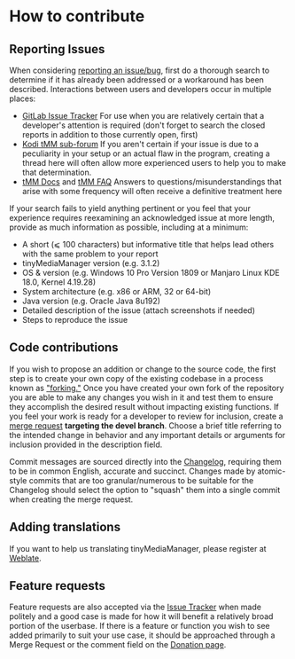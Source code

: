 # How to contribute

## Reporting Issues

When considering [reporting an issue/bug][1], first do a thorough search to determine if it has already been addressed or a workaround has been described. Interactions between users and developers occur in multiple places:

* [GitLab Issue Tracker][2] For use when you are relatively certain that a developer's attention is required (don't forget to search the closed reports in addition to those currently open, first)
* [Kodi tMM sub-forum][3] If you aren't certain if your issue is due to a peculiarity in your setup or an actual flaw in the program, creating a thread here will often allow more experienced users to help you to make that determination.
* [tMM Docs][4] and [tMM FAQ][5] Answers to questions/misunderstandings that arise with some frequency will often receive a definitive treatment here

If your search fails to yield anything pertinent or you feel that your experience requires reexamining an acknowledged issue at more length, provide as much information as possible, including at a minimum:

* A short (⩽ 100 characters) but informative title that helps lead others with the same problem to your report
* tinyMediaManager version (e.g. 3.1.2)
* OS & version (e.g. Windows 10 Pro Version 1809 or Manjaro Linux KDE 18.0, Kernel 4.19.28)
* System architecture (e.g. x86 or ARM, 32 or 64-bit)
* Java version (e.g. Oracle Java 8u192)
* Detailed description of the issue (attach screenshots if needed)
* Steps to reproduce the issue

## Code contributions

If you wish to propose an addition or change to the source code, the first step is to create your own copy of the existing codebase in a process known as ["forking."][7] Once you have created your own fork of the repository you are able to make any changes you wish in it and test them to ensure they accomplish the desired result without impacting existing functions. If you feel your work is ready for a developer to review for inclusion, create a [merge request][8] **targeting the devel branch**. Choose a brief title referring to the intended change in behavior and any important details or arguments for inclusion provided in the description field.

Commit messages are sourced directly into the [Changelog][9], requiring them to be in common English, accurate and succinct. Changes made by atomic-style commits that are too granular/numerous to be suitable for the Changelog should select the option to "squash" them into a single commit when creating the merge request.

## Adding translations

If you want to help us translating tinyMediaManager, please register at [Weblate][10].

## Feature requests

Feature requests are also accepted via the [Issue Tracker][2] when made politely and a good case is made for how it will benefit a relatively broad portion of the userbase. If there is a feature or function you wish to see added primarily to suit your use case, it should be approached through a Merge Request or the comment field on the [Donation page][11].

[1]: https://gitlab.com/tinyMediaManager/tinyMediaManager/issues/new?issue
[2]: https://gitlab.com/tinyMediaManager/tinyMediaManager/issues?scope=all&state=all
[3]: https://forum.kodi.tv/forumdisplay.php?fid=204
[4]: https://www.tinymediamanager.org/docs/
[5]: https://www.tinymediamanager.org/help/faq
[7]: https://gitlab.com/tinyMediaManager/tinyMediaManager/forks/new
[8]: https://gitlab.com/tinyMediaManager/tinyMediaManager/merge_requests
[9]: https://gitlab.com/tinyMediaManager/tinyMediaManager/blob/devel/changelog.txt
[10]: https://hosted.weblate.org/projects/tinymediamanager/
[11]: https://donorbox.org/tinymediamanager

